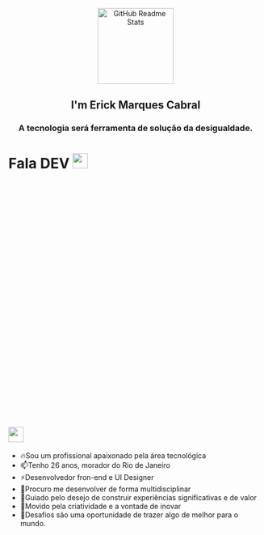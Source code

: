 <p align="center">
 <img heigth="150" Width="150" style="max-width:100%" src="https://raw.githubusercontent.com/MicaelliMedeiros/micaellimedeiros/master/image/computer-illustration.png" align="center" alt="GitHub Readme Stats" />
 <h2 align="center">I'm Erick Marques Cabral</h2>
 <h3 align="center">A tecnologia será ferramenta de solução da desigualdade.</h3>

<h1 align="left">
 Fala DEV 
 <img src="https://raw.githubusercontent.com/kaueMarques/kaueMarques/master/hi.gif" height="30px"/>
<svg viewBox="0 0 128 128">
 <a href="https://www.linkedin.com/in/erick-marques-cabral-999b151b4/">
  <img align="center" heigth="20" Width="30" src="https://cdn.jsdelivr.net/gh/devicons/devicon/icons/linkedin/linkedin-original.svg">
 </a>
</h1>

 - 🔥Sou um profissional apaixonado pela área tecnológica
 - 📫Tenho 26 anos, morador do Rio de Janeiro
 - ⚡Desenvolvedor fron-end e UI Designer
 - 👯Procuro me desenvolver de forma multidisciplinar
 - 🔭Guiado pelo desejo de construir experiências significativas e de valor
 - 🤖Movido pela criatividade e a vontade de inovar
 - 💬Desafios são uma oportunidade de trazer algo de melhor para o mundo.
 
